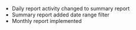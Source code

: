 <ul>
    <li>Daily report activity changed to summary report</li>
    <li>Summary report added date range filter</li>
    <li>Monthly report implemented</li>
</ul>